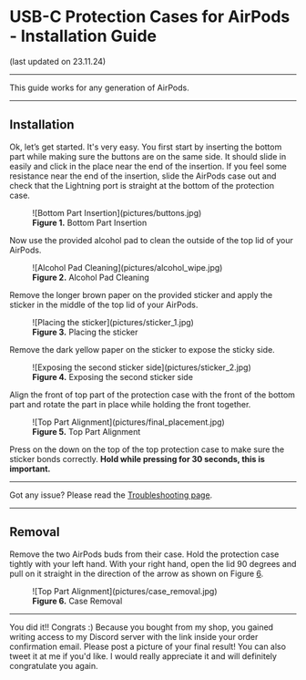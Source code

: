 # USB-C Protection Cases for AirPods - Installation Guide
(last updated on 23.11.24)
___

This guide works for any generation of AirPods.
___

## Installation

Ok, let’s get started. It's very easy. You first start by inserting the bottom part while making sure the buttons are on the same side. It should slide in easily and click in the place near the end of the insertion. If you feel some resistance near the end of the insertion, slide the AirPods case out and check that the Lightning port is straight at the bottom of the protection case.

<figure markdown id="front_teeth_location">
  ![Bottom Part Insertion](pictures/buttons.jpg)
  <figcaption><b>Figure 1.</b> Bottom Part Insertion</figcaption>
</figure>

Now use the provided alcohol pad to clean the outside of the top lid of your AirPods.

<figure markdown id="front_teeth_location">
  ![Alcohol Pad Cleaning](pictures/alcohol_wipe.jpg)
  <figcaption><b>Figure 2.</b> Alcohol Pad Cleaning</figcaption>
</figure>

Remove the longer brown paper on the provided sticker and apply the sticker in the middle of the top lid of your AirPods.

<figure markdown id="front_teeth_location">
  ![Placing the sticker](pictures/sticker_1.jpg)
  <figcaption><b>Figure 3.</b> Placing the sticker</figcaption>
</figure>

Remove the dark yellow paper on the sticker to expose the sticky side. 

<figure markdown id="front_teeth_location">
  ![Exposing the second sticker side](pictures/sticker_2.jpg)
  <figcaption><b>Figure 4.</b> Exposing the second sticker side</figcaption>
</figure>

Align the front of top part of the protection case with the front of the bottom part and rotate the part in place while holding the front together. 

<figure markdown id="front_teeth_location">
  ![Top Part Alignment](pictures/final_placement.jpg)
  <figcaption><b>Figure 5.</b> Top Part Alignment</figcaption>
</figure>

Press on the down on the top of the top protection case to make sure the sticker bonds correctly. **Hold while pressing for 30 seconds, this is important.**

___

Got any issue? Please read the [Troubleshooting page](troubleshooting.md).
___

## Removal

Remove the two AirPods buds from their case. Hold the protection case tightly with your left hand. With your right hand, open the lid 90 degrees and pull on it straight in the direction of the arrow as shown on Figure [6](#case_removal).

<figure markdown id="case_removal">
  ![Top Part Alignment](pictures/case_removal.jpg)
  <figcaption><b>Figure 6.</b> Case Removal</figcaption>
</figure>

___

You did it!! Congrats :) Because you bought from my shop, you gained writing access to my Discord server with the link inside your order confirmation email. Please post a picture of your final result! You can also tweet it at me if you'd like. I would really appreciate it and will definitely congratulate you again.

